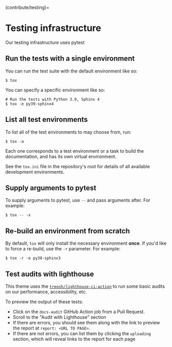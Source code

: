 (contribute/testing)=
# Testing infrastructure

Our testing infrastructure uses pytest

## Run the tests with a single environment

You can run the test suite with the default environment like so:

```console
$ tox
```

You can specify a specific environment like so:

```console
# Run the tests with Python 3.9, Sphinx 4
$ tox -e py39-sphinx4
```

## List all test environments

To list all of the test environments to may choose from, run:

```console
$ tox -a
```

Each one corresponds to a test environment or a task to build the documentation, and has its own virtual environment.

See the `tox.ini` file in the repository's root for details of all available development environments.

## Supply arguments to pytest

To supply arguments to pytest, use `--` and pass arguments after.
For example:


```console
$ tox -- -x
```

## Re-build an environment from scratch

By default, `tox` will only install the necessary environment **once**.
If you'd like to force a re-build, use the `-r` parameter. For example:

```console
$ tox -r -e py38-sphinx3
```

## Test audits with lighthouse

This theme uses the [`treosh/lighthouse-ci-action`](https://github.com/treosh/lighthouse-ci-action) to run some basic audits on our performance, accessibility, etc.

To preview the output of these tests:

- Click on the `docs-audit` GitHub Action job from a Pull Request.
- Scroll to the "Audit with Lighthouse" section
- If there are errors, you should see them along with the link to preview the report at `report: <URL TO PAGE>`.
- If there are not errors, you can list them by clicking the `uploading` section, which will reveal links to the report for each page
